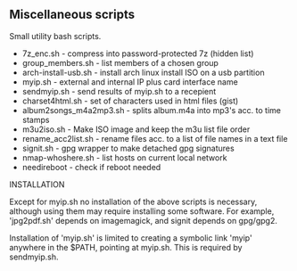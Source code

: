 Miscellaneous scripts
---------------------

Small utility bash scripts.
- 7z_enc.sh           - compress into password-protected 7z (hidden list)
- group_members.sh    - list members of a chosen group
- arch-install-usb.sh - install arch linux install ISO on a usb partition
- myip.sh             - external and internal IP plus card interface name
- sendmyip.sh         - send results of myip.sh to a recepient
- charset4html.sh     - set of characters used in html files (gist)
- album2songs_m4a2mp3.sh - splits album.m4a into mp3's acc. to time stamps
- m3u2iso.sh          - Make ISO image and keep the m3u list file order
- rename_acc2list.sh  - rename files acc. to a list of file names in a text file
- signit.sh           - gpg wrapper to make detached gpg signatures
- nmap-whoshere.sh    - list hosts on current local network
- needireboot         - check if reboot needed

INSTALLATION

Except for myip.sh no installation of the above scripts is necessary, although using them may require installing some software. For example, 'jpg2pdf.sh' depends on imagemagick, and signit depends on gpg/gpg2.

Installation of 'myip.sh' is limited to creating a symbolic link 'myip' anywhere in the $PATH, pointing at myip.sh. This is required by sendmyip.sh.
